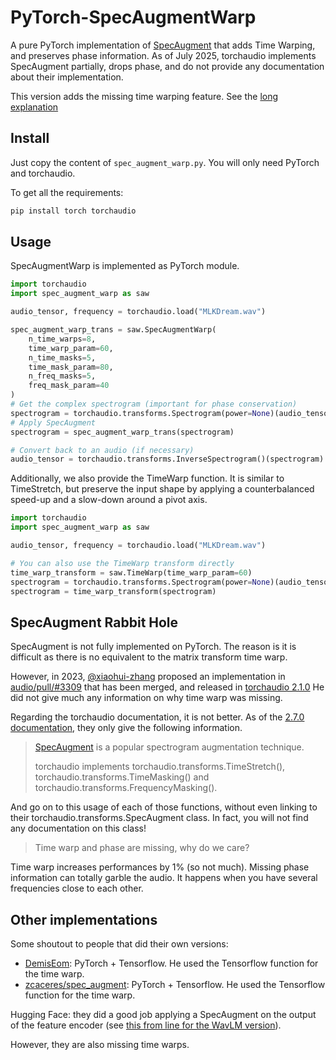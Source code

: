 # PyTorch-SpecAugmentWarp

A pure PyTorch implementation of [SpecAugment](https://arxiv.org/abs/1904.08779) that adds Time Warping,
and preserves phase information.
As of July 2025, torchaudio implements SpecAugment partially, drops phase,
and do not provide any documentation about their implementation.

This version adds the missing time warping feature.
See the [long explanation](#specaugment-rabbit-hole)

## Install

Just copy the content of ``spec_augment_warp.py``.
You will only need PyTorch and torchaudio.

To get all the requirements:

```sh
pip install torch torchaudio
```

## Usage

SpecAugmentWarp is implemented as PyTorch module.

```python
import torchaudio
import spec_augment_warp as saw

audio_tensor, frequency = torchaudio.load("MLKDream.wav")

spec_augment_warp_trans = saw.SpecAugmentWarp(
    n_time_warps=8,
    time_warp_param=60,
    n_time_masks=5,
    time_mask_param=80,
    n_freq_masks=5,
    freq_mask_param=40
)
# Get the complex spectrogram (important for phase conservation)
spectrogram = torchaudio.transforms.Spectrogram(power=None)(audio_tensor)
# Apply SpecAugment 
spectrogram = spec_augment_warp_trans(spectrogram)

# Convert back to an audio (if necessary)
audio_tensor = torchaudio.transforms.InverseSpectrogram()(spectrogram)
```

Additionally, we also provide the TimeWarp function.
It is similar to TimeStretch, but preserve the input shape by applying a counterbalanced
speed-up and a slow-down around a pivot axis.

```python
import torchaudio
import spec_augment_warp as saw

audio_tensor, frequency = torchaudio.load("MLKDream.wav")

# You can also use the TimeWarp transform directly
time_warp_transform = saw.TimeWarp(time_warp_param=60)
spectrogram = torchaudio.transforms.Spectrogram(power=None)(audio_tensor)
spectrogram = time_warp_transform(spectrogram)
```

## SpecAugment Rabbit Hole

SpecAugment is not fully implemented on PyTorch.
The reason is it is difficult as there is no equivalent to the matrix transform time warp.

However, in 2023, [@xiaohui-zhang](https://github.com/xiaohui-zhang) proposed an implementation in 
[audio/pull/#3309](https://github.com/pytorch/audio/pull/3309) that has been merged,
and released in [torchaudio 2.1.0](https://github.com/pytorch/audio/releases/tag/v2.1.0)
He did not give much any information on why time warp was missing.

Regarding the torchaudio documentation, it is not better. 
As of the [2.7.0 documentation](https://docs.pytorch.org/audio/2.7.0/tutorials/audio_feature_augmentation_tutorial.html#specaugment),
they only give the following information.

> [SpecAugment](https://ai.googleblog.com/2019/04/specaugment-new-data-augmentation.html) is a popular spectrogram augmentation technique.
> 
> torchaudio implements torchaudio.transforms.TimeStretch(), torchaudio.transforms.TimeMasking() and torchaudio.transforms.FrequencyMasking().

And go on to this usage of each of those functions, without even linking to their torchaudio.transforms.SpecAugment class.
In fact, you will not find any documentation on this class!

> Time warp and phase are missing, why do we care?

Time warp increases performances by 1% (so not much).
Missing phase information can totally garble the audio.
It happens when you have several frequencies close to each other. 

## Other implementations

Some shoutout to people that did their own versions:

- [DemisEom](https://github.com/DemisEom/SpecAugment): PyTorch + Tensorflow. He used the Tensorflow function for the time warp.
- [zcaceres/spec_augment](https://github.com/zcaceres/spec_augment): PyTorch + Tensorflow. He used the Tensorflow function for the time warp.

Hugging Face: they did a good job applying a SpecAugment on the output of the feature encoder 
(see [this from line for the WavLM version](https://github.com/huggingface/transformers/blob/896e9cea1ade521b2648f4798218550f6c72190c/src/transformers/models/wavlm/modeling_wavlm.py#L1020)).

However, they are also missing time warps.
